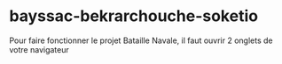 # bayssac-bekrarchouche-soketio
Pour faire fonctionner le projet Bataille Navale, il faut ouvrir 2 onglets de votre navigateur
